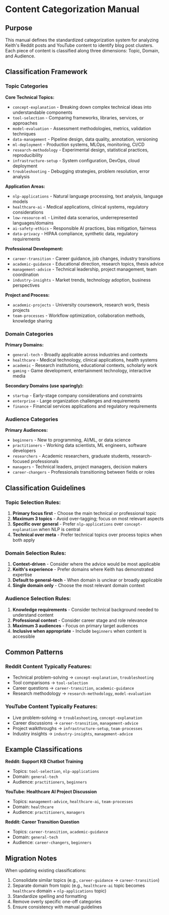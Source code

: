 # Content Categorization Manual

## Purpose

This manual defines the standardized categorization system for analyzing Keith's Reddit posts and YouTube content to identify blog post clusters. Each piece of content is classified along three dimensions: Topic, Domain, and Audience.

## Classification Framework

### Topic Categories

**Core Technical Topics:**
- `concept-explanation` - Breaking down complex technical ideas into understandable components
- `tool-selection` - Comparing frameworks, libraries, services, or approaches 
- `model-evaluation` - Assessment methodologies, metrics, validation techniques
- `data-management` - Pipeline design, data quality, annotation, versioning
- `ml-deployment` - Production systems, MLOps, monitoring, CI/CD
- `research-methodology` - Experimental design, statistical practices, reproducibility
- `infrastructure-setup` - System configuration, DevOps, cloud deployment
- `troubleshooting` - Debugging strategies, problem resolution, error analysis

**Application Areas:**
- `nlp-applications` - Natural language processing, text analysis, language models
- `healthcare-ai` - Medical applications, clinical systems, regulatory considerations
- `low-resource-ml` - Limited data scenarios, underrepresented languages/domains
- `ai-safety-ethics` - Responsible AI practices, bias mitigation, fairness
- `data-privacy` - HIPAA compliance, synthetic data, regulatory requirements

**Professional Development:**
- `career-transition` - Career guidance, job changes, industry transitions
- `academic-guidance` - Educational direction, research topics, thesis advice
- `management-advice` - Technical leadership, project management, team coordination
- `industry-insights` - Market trends, technology adoption, business perspectives

**Project and Process:**
- `academic-projects` - University coursework, research work, thesis projects
- `team-processes` - Workflow optimization, collaboration methods, knowledge sharing

### Domain Categories

**Primary Domains:**
- `general-tech` - Broadly applicable across industries and contexts
- `healthcare` - Medical technology, clinical applications, health systems
- `academic` - Research institutions, educational contexts, scholarly work
- `gaming` - Game development, entertainment technology, interactive media

**Secondary Domains (use sparingly):**
- `startup` - Early-stage company considerations and constraints
- `enterprise` - Large organization challenges and requirements
- `finance` - Financial services applications and regulatory requirements

### Audience Categories

**Primary Audiences:**
- `beginners` - New to programming, AI/ML, or data science
- `practitioners` - Working data scientists, ML engineers, software developers
- `researchers` - Academic researchers, graduate students, research-focused professionals
- `managers` - Technical leaders, project managers, decision makers
- `career-changers` - Professionals transitioning between fields or roles

## Classification Guidelines

### Topic Selection Rules:
1. **Primary focus first** - Choose the main technical or professional topic
2. **Maximum 3 topics** - Avoid over-tagging; focus on most relevant aspects
3. **Specific over general** - Prefer `nlp-applications` over `concept-explanation` when NLP is central
4. **Technical over meta** - Prefer technical topics over process topics when both apply

### Domain Selection Rules:
1. **Context-driven** - Consider where the advice would be most applicable
2. **Keith's experience** - Prefer domains where Keith has demonstrated expertise
3. **Default to general-tech** - When domain is unclear or broadly applicable
4. **Single domain only** - Choose the most relevant domain context

### Audience Selection Rules:
1. **Knowledge requirements** - Consider technical background needed to understand content
2. **Professional context** - Consider career stage and role relevance
3. **Maximum 3 audiences** - Focus on primary target audiences
4. **Inclusive when appropriate** - Include `beginners` when content is accessible

## Common Patterns

### Reddit Content Typically Features:
- Technical problem-solving → `concept-explanation`, `troubleshooting`
- Tool comparisons → `tool-selection`
- Career questions → `career-transition`, `academic-guidance`
- Research methodology → `research-methodology`, `model-evaluation`

### YouTube Content Typically Features:
- Live problem-solving → `troubleshooting`, `concept-explanation`
- Career discussions → `career-transition`, `management-advice`
- Project walkthroughs → `infrastructure-setup`, `team-processes`
- Industry insights → `industry-insights`, `management-advice`

## Example Classifications

**Reddit: Support KB Chatbot Training**
- Topics: `tool-selection`, `nlp-applications`
- Domain: `general-tech`
- Audience: `practitioners`, `beginners`

**YouTube: Healthcare AI Project Discussion**
- Topics: `management-advice`, `healthcare-ai`, `team-processes`
- Domain: `healthcare`
- Audience: `practitioners`, `managers`

**Reddit: Career Transition Question**
- Topics: `career-transition`, `academic-guidance`
- Domain: `general-tech`
- Audience: `career-changers`, `beginners`

## Migration Notes

When updating existing classifications:
1. Consolidate similar topics (e.g., `career-guidance` → `career-transition`)
2. Separate domain from topic (e.g., `healthcare-ai` topic becomes `healthcare` domain + `nlp-applications` topic)
3. Standardize spelling and formatting
4. Remove overly specific one-off categories
5. Ensure consistency with manual guidelines